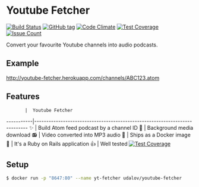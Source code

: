 # Youtube Fetcher

[![Build Status](https://travis-ci.org/sergio-fry/youtube-fetcher.svg?branch=master)](https://travis-ci.org/sergio-fry/youtube-fetcher)
[![GitHub tag](https://img.shields.io/github/tag/sergio-fry/youtube-fetcher.svg)]()
[![Code Climate](https://codeclimate.com/github/sergio-fry/youtube-fetcher.png)](https://codeclimate.com/github/sergio-fry/youtube-fetcher)
[![Test Coverage](https://codeclimate.com/github/sergio-fry/youtube-fetcher/badges/coverage.svg)](https://codeclimate.com/github/sergio-fry/youtube-fetcher/coverage)
[![Issue Count](https://codeclimate.com/github/sergio-fry/youtube-fetcher/badges/issue_count.svg)](https://codeclimate.com/github/sergio-fry/youtube-fetcher)

Convert your favourite Youtube channels into audio podcasts.

## Example

http://youtube-fetcher.herokuapp.com/channels/ABC123.atom


## Features

           |  Youtube Fetcher                        
-----------|---------------------------------------------------------------------------
:sparkles: | Build Atom feed podcast by a channel ID
:rocket:   | Background media download
:radio:    | Video converted into MP3 audio
:ship:     | Ships as a Docker image
:metal:    | It's a Ruby on Rails application
:+1:       | Well tested [![Test Coverage](https://codeclimate.com/github/sergio-fry/youtube-fetcher/badges/coverage.svg)](https://codeclimate.com/github/sergio-fry/youtube-fetcher/coverage)

## Setup

```bash
$ docker run -p "8647:80" --name yt-fetcher udalov/youtube-fetcher
```
